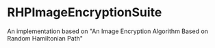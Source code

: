 # RHPImageEncryptionSuite
An implementation based on "An Image Encryption Algorithm Based on Random Hamiltonian Path"

